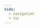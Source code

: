 ```yaml
---
hide:
  - navigation
  - toc
---
```


<div class="gallery">
	
</div> 


<script>


function init(){
	counter = 0;
	workshops.forEach(function(row) {
		let galleryItem = document.createElement('div');
		galleryItem.className = 'gallery-item';

		let link = document.createElement('a');
		link.href = 'project/?projectid='+counter; // Assuming the second column in the sheet is the URL
		counter++;

		let img = document.createElement('img');
		img.src = '../learn/images/'+row[4]; // Assuming the first column in the sheet is the image name
		img.alt = row[1]; // Assuming the third column in the sheet is the alt text

		let caption = document.createElement('div');
		caption.className = 'caption';
		caption.innerHTML = row[0]+'<br>'+row[1]; 
		
		img.style.filter = "grayscale(100%)";
		img.onmouseover = function() {
			img.style.filter = "grayscale(0%)";
		}
		img.onmouseout = function() {
			img.style.filter = "grayscale(100%)";
		}
		caption.onmouseover = function() {
			img.style.filter = "grayscale(0%)";
		}
		caption.onmouseout = function() {
			img.style.filter = "grayscale(100%)";
		}

		link.appendChild(img);
		link.appendChild(caption);
		galleryItem.appendChild(link);

		document.querySelector('.gallery').appendChild(galleryItem);
		let tags = row[7]; // Assuming the ninth column in the sheet contains the tags
		if (tags) {
			let tagList = tags.split(','); // Split the tags by comma
			let tagContainer = document.createElement('div');
			tagContainer.className = 'tag-container';

			tagList.forEach(function(tag) {
				let tagItem = document.createElement('div');
				tagItem.className = 'tag';
				tagItem.textContent = tag.trim();

				tagContainer.appendChild(tagItem);
			});

			// galleryItem.appendChild(tagContainer);
			document.querySelector('.gallery').appendChild(tagContainer);
		}

	});
}

</script>